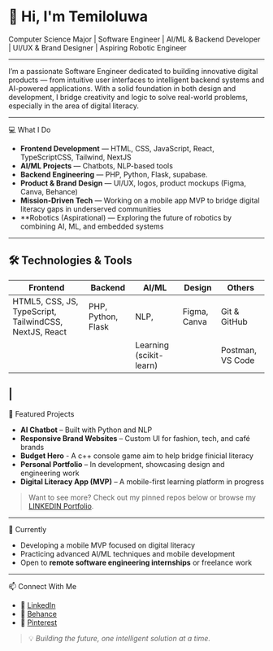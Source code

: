 # 👋 Hi, I'm Temiloluwa

Computer Science Major | Software Engineer | AI/ML & Backend Developer | UI/UX & Brand Designer | Aspiring Robotic Engineer 

---

I’m a passionate Software Engineer dedicated to building innovative digital products — from intuitive user interfaces to intelligent backend systems and AI-powered applications. With a solid foundation in both design and development, I bridge creativity and logic to solve real-world problems, especially in the area of digital literacy.

---

💻 What I Do

- **Frontend Development** — HTML, CSS, JavaScript, React, TypeScriptCSS, Tailwind, NextJS
- **AI/ML Projects** — Chatbots, NLP-based tools
- **Backend Engineering** — PHP, Python, Flask, supabase.
- **Product & Brand Design** — UI/UX, logos, product mockups (Figma, Canva, Behance)  
- **Mission-Driven Tech** — Working on a mobile app MVP to bridge digital literacy gaps in underserved communities
- **Robotics (Aspirational) — Exploring the future of robotics by combining AI, ML, and embedded systems

---

## 🛠️ Technologies & Tools

| Frontend       | Backend        | AI/ML        | Design        | Others           |
|----------------|----------------|--------------|----------------|------------------|
| HTML5, CSS, JS, TypeScript, TailwindCSS, NextJS, React | PHP, Python, Flask   | NLP,         | Figma, Canva     | Git & GitHub     
|      |                | Learning (scikit-learn)| |  Postman, VS Code 
|        
---

📂 Featured Projects

- **AI Chatbot** – Built with Python and NLP  
- **Responsive Brand Websites** – Custom UI for fashion, tech, and café brands
- **Budget Hero** - A c++ console game aim to help bridge finicial literacy
- **Personal Portfolio** – In development, showcasing design and engineering work  
- **Digital Literacy App (MVP)** – A mobile-first learning platform in progress

> Want to see more? Check out my pinned repos below or browse my [LINKEDIN Portfolio](https://www.linkedin.com/in/temiloluwa-valentine-005882293/).

---

 📌 Currently
 
- Developing a mobile MVP focused on digital literacy  
- Practicing advanced AI/ML techniques and mobile development  
- Open to **remote software engineering internships** or freelance work

---

 📫 Connect With Me

- 💼 [LinkedIn](www.linkedin.com/in/temiloluwa-valentine-005882293)  
- 🎨 [Behance](https://www.behance.net/temilolvalenti)  
- 📌 [Pinterest](https://www.pinterest.com/TemiloluwaValentine/)  

> 💡 *Building the future, one intelligent solution at a time.*
